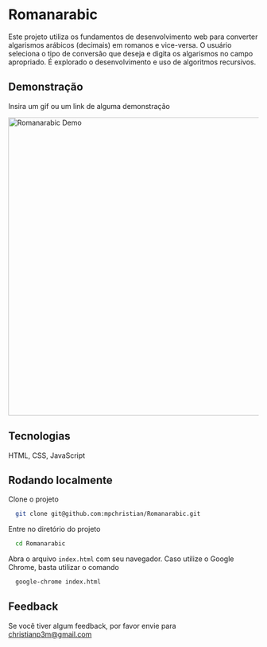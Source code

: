 
# Romanarabic
Este projeto utiliza os fundamentos de desenvolvimento web para
converter algarismos arábicos (decimais) em romanos
e vice-versa. O usuário seleciona o tipo de conversão que deseja e digita
os algarismos no campo apropriado. É explorado
o desenvolvimento e uso de algoritmos recursivos.

## Demonstração

Insira um gif ou um link de alguma demonstração

<img src="romanarabic-demo" alt="Romanarabic Demo" width="600px">

## Tecnologias

HTML, CSS, JavaScript


## Rodando localmente

Clone o projeto

```bash
  git clone git@github.com:mpchristian/Romanarabic.git
```

Entre no diretório do projeto

```bash
  cd Romanarabic
```

Abra o arquivo `index.html` com seu navegador. Caso utilize o Google Chrome,
basta utilizar o comando

```bash
  google-chrome index.html
```

## Feedback

Se você tiver algum feedback, por favor envie para christianp3m@gmail.com